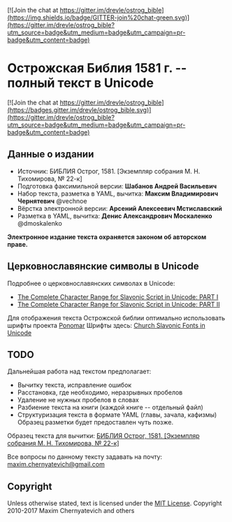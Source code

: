 [![Join the chat at https://gitter.im/drevle/ostrog_bible](https://img.shields.io/badge/GITTER-join%20chat-green.svg)](https://gitter.im/drevle/ostrog_bible?utm_source=badge&utm_medium=badge&utm_campaign=pr-badge&utm_content=badge)

# Острожская Библия 1581 г. -- полный текст в Unicode

[![Join the chat at https://gitter.im/drevle/ostrog_bible](https://badges.gitter.im/drevle/ostrog_bible.svg)](https://gitter.im/drevle/ostrog_bible?utm_source=badge&utm_medium=badge&utm_campaign=pr-badge&utm_content=badge)

## Данные о издании
- Источник: БИБЛИЯ Острог, 1581. [Экземпляр собрания М. Н. Тихомирова, № 22-к]
- Подготовка факсимильной версии: **Шабанов Андрей Васильевич**
- Набор текста, разметка в YAML, вычитка: **Максим Владимирович Чернятевич** @vechnoe
- Вёрстка электронной версии: **Арсений Алексеевич Мстиславский**
- Разметка в YAML, вычитка: **Денис Александрович Москаленко** @dmoskalenko

**Электронное издание текста охраняется законом об авторском праве.**

## Церковнославянские символы в Unicode

Подробнее о церковнославянских символах в Unicode:

- [The Complete Character Range for Slavonic Script in Unicode: PART I](http://www.synaxis.info/azbuka/ponomar/charset/charset_1.htm)
- [The Complete Character Range for Slavonic Script in Unicode: PART II](http://www.synaxis.info/azbuka/ponomar/charset/charset_2.htm)

Для отображения текста Острожской библии оптимально использовать шрифты 
проекта [Ponomar](http://www.synaxis.info/azbuka/ponomar/ponomar.html)
Шрифты здесь: [Church Slavonic Fonts in Unicode](http://sci.ponomar.net/fonts.html)


## TODO
Дальнейшая работа над текстом предполагает:

- Вычитку текста, исправление ошибок
- Расстановка, где необходимо, неразрывных пробелов
- Удаление не нужных пробелов в словах
- Разбиение текста на книги (каждой книге -- отдельный файл)
- Структуризация текста в формате YAML (главы, зачала, кафизмы)
  Образец разметки будет предоставлен чуть позже.

Образец текста для вычитки: [БИБЛИЯ Острог, 1581. [Экземпляр собрания М. Н. Тихомирова, № 22-к]](http://vechnoe.info/bible/pdf)
  
Все вопросы по данному тексту задавать на почту:  [maxim.chernyatevich@gmail.com](mailto:maxim.chernyatevich@gmail.com)


## Copyright
Unless otherwise stated, text is licensed under the [MIT License](https://opensource.org/licenses/MIT).
Copyright 2010-2017 Maxim Chernyatevich and others



